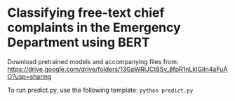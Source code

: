 # Classifying free-text chief complaints in the Emergency Department using BERT


Download pretrained models and accompanying files from: https://drive.google.com/drive/folders/13GpWRlJCt8Sv_8fpR1nLkIGiIn4aFuAO?usp=sharing

To run predict.py, use the following template:
`
python predict.py
`
